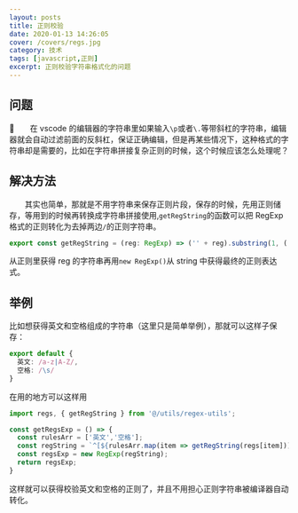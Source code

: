 ```yaml
---
layout: posts
title: 正则校验
date: 2020-01-13 14:26:05
cover: /covers/regs.jpg
category: 技术
tags: [javascript,正则]
excerpt: 正则校验字符串格式化的问题
---
```


## 问题

&emsp;&emsp;在 vscode 的编辑器的字符串里如果输入`\p`或者`\.`等带斜杠的字符串，编辑器就会自动过滤前面的反斜杠，保证正确编辑，但是再某些情况下，这种格式的字符串却是需要的，比如在字符串拼接复杂正则的时候，这个时候应该怎么处理呢？

## 解决方法

&emsp;&emsp;其实也简单，那就是不用字符串来保存正则片段，保存的时候，先用正则储存，等用到的时候再转换成字符串拼接使用,`getRegString`的函数可以把 RegExp 格式的正则转化为去掉两边`/`的正则字符串。

```typeScript
export const getRegString = (reg: RegExp) => ('' + reg).substring(1, ('' + reg).length - 1);

```

从正则里获得 reg 的字符串再用`new RegExp()`从 string 中获得最终的正则表达式。

## 举例

比如想获得英文和空格组成的字符串（这里只是简单举例），那就可以这样子保存：

```typeScript
export default {
  英文: /a-z|A-Z/,
  空格: /\s/
}
```

在用的地方可以这样用

```typeScript
import regs, { getRegString } from '@/utils/regex-utils';

const getRegsExp = () => {
  const rulesArr = ['英文','空格'];
  const regString = `^[${rulesArr.map(item => getRegString(regs[item])).join('|')}]*$`;
  const regsExp = new RegExp(regString);
  return regsExp;
}
```

这样就可以获得校验英文和空格的正则了，并且不用担心正则字符串被编译器自动转化。
